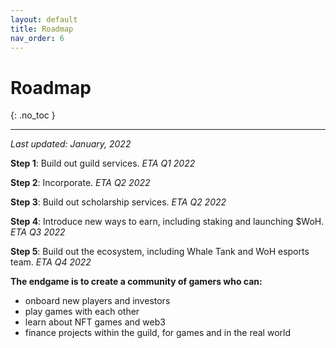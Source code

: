 ```yaml
---
layout: default
title: Roadmap
nav_order: 6
---
```


# Roadmap
{: .no_toc }

----

*Last updated: January, 2022*

**Step 1**: Build out guild services. *ETA Q1 2022*

**Step 2**: Incorporate. *ETA Q2 2022*

**Step 3**: Build out scholarship services. *ETA Q2 2022*

**Step 4**: Introduce new ways to earn, including staking and launching $WoH. *ETA Q3 2022*

**Step 5**: Build out the ecosystem, including Whale Tank and WoH esports team. *ETA Q4 2022*

**The endgame is to create a community of gamers who can:**

- onboard new players and investors
- play games with each other
- learn about NFT games and web3
- finance projects within the guild, for games and in the real world
